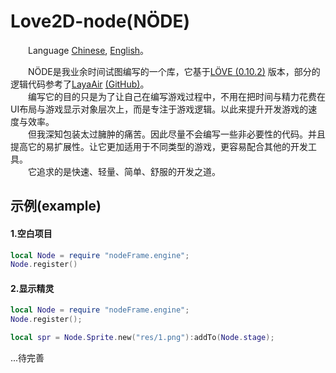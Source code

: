 # Love2D-node(NÖDE)

&emsp;&emsp;Language [Chinese](https://github.com/rifox/love2d-node/blob/master/README.md/), [English](https://github.com/rifox/love2d-node/blob/master/README-en.md/)。<br/>

&emsp;&emsp;NÖDE是我业余时间试图编写的一个库，它基于[LÖVE (0.10.2)](http://love2d.org/) <!--[(GitHub)](https://bitbucket.org/rude/love
/) -->版本，部分的逻辑代码参考了[LayaAir](https://www.layabox.com/) [(GitHub)](https://github.com/layabox/layaair/)。<br/>
&emsp;&emsp;编写它的目的只是为了让自己在编写游戏过程中，不用在把时间与精力花费在UI布局与游戏显示对象层次上，而是专注于游戏逻辑。以此来提升开发游戏的速度与效率。<br/>
&emsp;&emsp;但我深知包装太过臃肿的痛苦。因此尽量不会编写一些非必要性的代码。并且提高它的易扩展性。让它更加适用于不同类型的游戏，更容易配合其他的开发工具。<br/>
&emsp;&emsp;它追求的是快速、轻量、简单、舒服的开发之道。
## 示例(example)
#### 1.空白项目
```lua
local Node = require "nodeFrame.engine";
Node.register()
```
#### 2.显示精灵
```lua
local Node = require "nodeFrame.engine";
Node.register();

local spr = Node.Sprite.new("res/1.png"):addTo(Node.stage);
```

...待完善